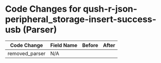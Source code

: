 # Code Changes for qush-r-json-peripheral_storage-insert-success-usb (Parser)

| Code Change | Field Name | Before | After |
|-------------|------------|--------|-------|
| removed_parser | N/A |  |  |